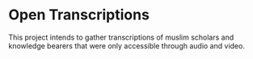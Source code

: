 # Open Transcriptions

This project intends to gather transcriptions of muslim scholars and knowledge bearers that were only accessible through audio and video.